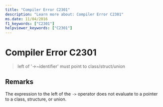 ```yaml
---
title: "Compiler Error C2301"
description: "Learn more about: Compiler Error C2301"
ms.date: 11/04/2016
f1_keywords: ["C2301"]
helpviewer_keywords: ["C2301"]
---
```

# Compiler Error C2301

> left of '->~identifier' must point to class/struct/union

## Remarks

The expression to the left of the `->` operator does not evaluate to a pointer to a class, structure, or union.
